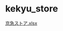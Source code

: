 # kekyu_store

[京急ストア.xlsx](https://github.com/FukudaHaruna/kekyu_store/files/14057201/default.xlsx)
